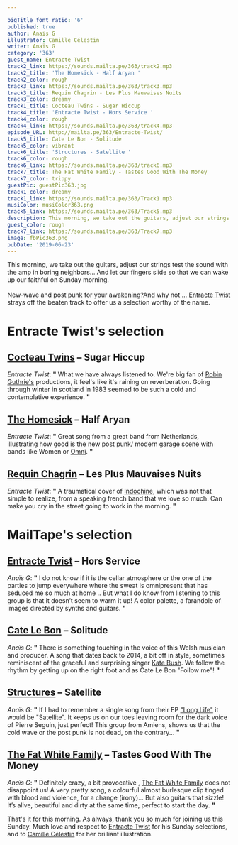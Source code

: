 ```yaml
---

bigTitle_font_ratio: '6'
published: true
author: Anaïs G
illustrator: Camille Célestin
writer: Anaïs G
category: '363'
guest_name: Entracte Twist
track2_link: https://sounds.mailta.pe/363/track2.mp3
track2_title: 'The Homesick - Half Aryan '
track2_color: rough
track3_link: https://sounds.mailta.pe/363/track3.mp3
track3_title: Requin Chagrin - Les Plus Mauvaises Nuits
track3_color: dreamy
track1_title: Cocteau Twins - Sugar Hiccup
track4_title: 'Entracte Twist - Hors Service '
track4_color: rough
track4_link: https://sounds.mailta.pe/363/track4.mp3
episode_URL: http://mailta.pe/363/Entracte-Twist/
track5_title: Cate Le Bon - Solitude
track5_color: vibrant
track6_title: 'Structures - Satellite '
track6_color: rough
track6_link: https://sounds.mailta.pe/363/track6.mp3
track7_title: The Fat White Family - Tastes Good With The Money
track7_color: trippy
guestPic: guestPic363.jpg
track1_color: dreamy
track1_link: https://sounds.mailta.pe/363/Track1.mp3
musiColor: musiColor363.png
track5_link: https://sounds.mailta.pe/363/Track5.mp3
description: This morning, we take out the guitars, adjust our strings test the sound with the amp in boring neighbors...  And let our fingers slide so that we can wake up our faithful on Sunday morning. New-wave and post punk for your awakening?  And why not ... Entracte Twist" strays off the beaten track to offer us a selection worthy of the name.
guest_color: rough
track7_link: https://sounds.mailta.pe/363/Track7.mp3
image: fbPic363.png
pubDate: '2019-06-23'
---
```

 This morning, we take out the guitars, adjust our strings test the sound with the amp in boring neighbors...  And let our fingers slide so that we can wake up our faithful on Sunday morning.
<br><br>
New-wave and post punk for your awakening?And why not ... [Entracte Twist](https://www.facebook.com/EntracteTwist/) strays off the beaten track to offer us a selection worthy of the name.


# Entracte Twist's selection

##  [Cocteau Twins](https://www.cocteautwins.com/) – Sugar Hiccup
_Entracte Twist_: **"** What we have always listened to. We're big fan of [Robin Guthrie's](https://fr.wikipedia.org/wiki/Robin_Guthrie) productions, it feel's like it's raining on reverberation. Going through winter in scotland in 1983 seemed to be such a cold and contemplative experience. **"** 

## [The Homesick](https://thehomesick.bandcamp.com/) – Half Aryan
_Entracte Twist_: **"** Great song from a great band from Netherlands, illustrating how good is the new post punk/ modern garage scene with bands like Women or [Omni](https://omniatl.bandcamp.com/). **"** 

## [Requin Chagrin](https://www.facebook.com/chagrin.requin/) – Les Plus Mauvaises Nuits
_Entracte Twist_: **"** A traumatical cover of [Indochine](https://indo.fr/), which was not that simple to realize, from a speaking french band that we love so much. Can make you cry in the street going to work in the morning. **"** 


# MailTape's selection

## [Entracte Twist](https://requiempouruntwister.bandcamp.com/album/entracte-twist) – Hors Service
_Anaïs G_: **"** I do not know if it is the cellar atmosphere or the one of the parties to jump everywhere where the sweat is omnipresent that has seduced me so much at home .. But what I do know from listening to this group is that it doesn’t seem to warm it up! A color palette, a farandole of images directed by synths and guitars. **"** 

## [Cate Le Bon](http://www.catelebon.com/) – Solitude
_Anaïs G_: **"** There is something touching in the voice of this Welsh musician and producer. A song that dates back to 2014, a bit off in style, sometimes reminiscent of the graceful and surprising singer [Kate Bush](https://fr.wikipedia.org/wiki/Kate_Bush). We follow the rhythm by getting up on the right foot and as Cate Le Bon "Follow me"! **"** 

## [Structures](https://structuresfr.bandcamp.com/releases) – Satellite
_Anaïs G_: **"** If I had to remember a single song from their EP ["Long Life"](https://soundcloud.com/structuresband/sets/ep-long-life) it would be "Satellite". It keeps us on our toes leaving room for the dark voice of Pierre Seguin, just perfect! This group from Amiens, shows us that the cold wave or the post punk is not dead, on the contrary... **"** 

## [The Fat White Family](https://fatwhitefamily.bandcamp.com/) – Tastes Good With The Money
_Anaïs G_: **"** Definitely crazy, a bit provocative , [The Fat White Family](https://fr.wikipedia.org/wiki/Fat_White_Family) does not disappoint us! A very pretty song, a colourful almost burlesque clip tinged with blood and violence, for a change (irony)... But also guitars that sizzle! It’s alive, beautiful and dirty at the same time, perfect to start the day. **"** 


 That's it for this morning. As always, thank you so much for joining us this Sunday. Much love and respect to [Entracte Twist](https://www.facebook.com/EntracteTwist/) for his Sunday selections, and to [Camille Célestin](https://www.instagram.com/bravocamo/) for her brilliant illustration.
